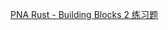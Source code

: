 [PNA Rust - Building Blocks 2 练习题](https://github.com/pingcap/talent-plan/blob/master/courses/rust/building-blocks/bb-2.md)
